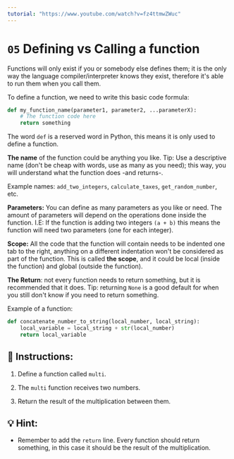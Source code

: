 ```yaml
---
tutorial: "https://www.youtube.com/watch?v=fz4ttmwZWuc"
---
```


# `05` Defining vs Calling a function

Functions will only exist if you or somebody else defines them; it is the only way the language compiler/interpreter knows they exist, therefore it's able to run them when you call them.

To define a function, we need to write this basic code formula:

```python
def my_function_name(parameter1, parameter2, ...parameterX):
    # The function code here
    return something
```

The word `def` is a reserved word in Python, this means it is only used to define a function.

**The name** of the function could be anything you like. Tip: Use a descriptive name (don't be cheap with words, use as many as you need); this way, you will understand what the function does -and returns-.

Example names: `add_two_integers`, `calculate_taxes`, `get_random_number`, etc.

**Parameters:** You can define as many parameters as you like or need. The amount of parameters will depend on the operations done inside the function. I.E: If the function is adding two integers `(a + b)` this means the function will need two parameters (one for each integer).

**Scope:** All the code that the function will contain needs to be indented one tab to the right, anything on a different indentation won't be considered as part of the function. This is called **the scope**, and it could be local (inside the function) and global (outside the function).

**The Return**: not every function needs to return something, but it is recommended that it does. Tip: returning `None` is a good default for when you still don't know if you need to return something.

Example of a function:

```python
def concatenate_number_to_string(local_number, local_string):
    local_variable = local_string + str(local_number)
    return local_variable
```


## 📝 Instructions:

1. Define a function called `multi`.

2. The `multi` function receives two numbers.

3. Return the result of the multiplication between them.

## 💡 Hint:

+ Remember to add the `return` line. Every function should return something, in this case it should be the result of the multiplication.
